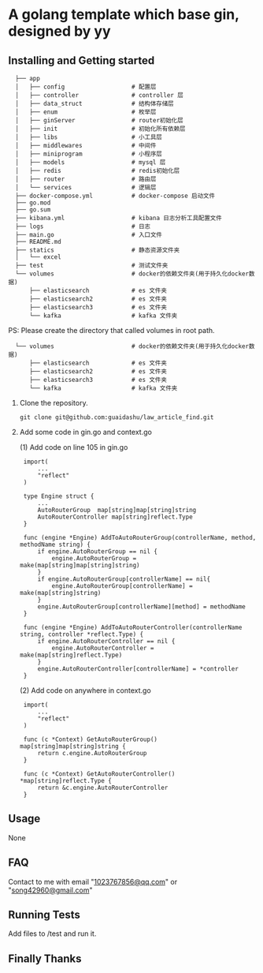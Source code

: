 # **A golang template which base gin, designed by yy**

## Installing and Getting started

      ├── app
      │   ├── config                   # 配置层
      │   ├── controller               # controller 层
      │   ├── data_struct              # 结构体存储层
      │   ├── enum                     # 枚举层
      │   ├── ginServer                # router初始化层
      │   ├── init                     # 初始化所有依赖层
      │   ├── libs                     # 小工具层
      │   ├── middlewares              # 中间件
      │   ├── miniprogram              # 小程序层
      │   ├── models                   # mysql 层
      │   ├── redis                    # redis初始化层
      │   ├── router                   # 路由层
      │   └── services                 # 逻辑层
      ├── docker-compose.yml           # docker-compose 启动文件
      ├── go.mod
      ├── go.sum
      ├── kibana.yml                   # kibana 日志分析工具配置文件
      ├── logs                         # 日志
      ├── main.go                      # 入口文件
      ├── README.md
      ├── statics                      # 静态资源文件夹
      │   └── excel
      ├── test                         # 测试文件夹
      └── volumes                      # docker的依赖文件夹(用于持久化docker数据)
          ├── elasticsearch            # es 文件夹
          ├── elasticsearch2           # es 文件夹
          ├── elasticsearch3           # es 文件夹
          └── kafka                    # kafka 文件夹

PS: Please create the directory that called volumes in root path.

      └── volumes                      # docker的依赖文件夹(用于持久化docker数据)
          ├── elasticsearch            # es 文件夹
          ├── elasticsearch2           # es 文件夹
          ├── elasticsearch3           # es 文件夹
          └── kafka                    # kafka 文件夹


1. Clone the repository.

       git clone git@github.com:guaidashu/law_article_find.git

2. Add some code in gin.go and context.go

   (1) Add code on line 105 in gin.go

        import(
            ...
            "reflect"
        )
        
        type Engine struct {
            ...
            AutoRouterGroup  map[string]map[string]string
            AutoRouterController map[string]reflect.Type
        }
        
        func (engine *Engine) AddToAutoRouterGroup(controllerName, method, methodName string) {
            if engine.AutoRouterGroup == nil {
                engine.AutoRouterGroup = make(map[string]map[string]string)
            }
            if engine.AutoRouterGroup[controllerName] == nil{
                engine.AutoRouterGroup[controllerName] = make(map[string]string)
            }
            engine.AutoRouterGroup[controllerName][method] = methodName
        }
        
        func (engine *Engine) AddToAutoRouterController(controllerName string, controller *reflect.Type) {
            if engine.AutoRouterController == nil {
                engine.AutoRouterController = make(map[string]reflect.Type)
            }
            engine.AutoRouterController[controllerName] = *controller
        }

   (2) Add code on anywhere in context.go

        import(
            ...
            "reflect"
        )
        
        func (c *Context) GetAutoRouterGroup() map[string]map[string]string {
            return c.engine.AutoRouterGroup
        }
        
        func (c *Context) GetAutoRouterController() *map[string]reflect.Type {
            return &c.engine.AutoRouterController
        }

## Usage

None

## FAQ

Contact to me with email "1023767856@qq.com" or "song42960@gmail.com"

## Running Tests

Add files to /test and run it.

## Finally Thanks 